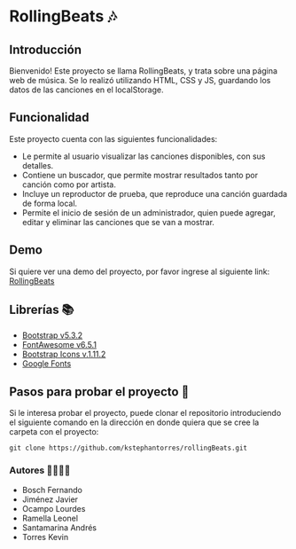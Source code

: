 # RollingBeats 🎶

## Introducción
Bienvenido! Este proyecto se llama RollingBeats, y trata sobre una página web de música. Se lo realizó utilizando HTML, CSS y JS, guardando los datos de las canciones en el localStorage.

## Funcionalidad
Este proyecto cuenta con las siguientes funcionalidades:
- Le permite al usuario visualizar las canciones disponibles, con sus detalles.
- Contiene un buscador, que permite mostrar resultados tanto por canción como por artista.
- Incluye un reproductor de prueba, que reproduce una canción guardada de forma local.
- Permite el inicio de sesión de un administrador, quien puede agregar, editar y eliminar las canciones que se van a mostrar.

## Demo
Si quiere ver una demo del proyecto, por favor ingrese al siguiente link:
[RollingBeats](https://rolling-beats.netlify.app/)
## Librerías 📚
- [Bootstrap v5.3.2](https://getbootstrap.com/)
- [FontAwesome v6.5.1](https://fontawesome.com/)
- [Bootstrap Icons v.1.11.2](https://icons.getbootstrap.com/)
- [Google Fonts](https://fonts.google.com/)
## Pasos para probar el proyecto 📝
Si le interesa probar el proyecto, puede clonar el repositorio introduciendo el siguiente comando en la dirección en donde quiera que se cree la carpeta con el proyecto:

```git clone https://github.com/kstephantorres/rollingBeats.git```

### Autores 🙋‍♂️🙋‍♀️
- Bosch Fernando
- Jiménez Javier
- Ocampo Lourdes
- Ramella Leonel
- Santamarina Andrés
- Torres Kevin